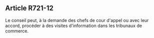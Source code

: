 Article R721-12
----
Le conseil peut, à la demande des chefs de cour d'appel ou avec leur accord,
procéder à des visites d'information dans les tribunaux de commerce.
